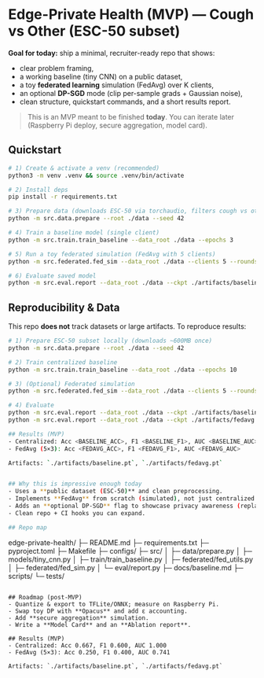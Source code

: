 # Edge-Private Health (MVP) — Cough vs Other (ESC-50 subset)

**Goal for today:** ship a minimal, recruiter-ready repo that shows:
- clear problem framing,
- a working baseline (tiny CNN) on a public dataset,
- a toy **federated learning** simulation (FedAvg) over K clients,
- an optional **DP-SGD** mode (clip per-sample grads + Gaussian noise),
- clean structure, quickstart commands, and a short results report.

> This is an MVP meant to be finished **today**. You can iterate later (Raspberry Pi deploy, secure aggregation, model card).

## Quickstart

```bash
# 1) Create & activate a venv (recommended)
python3 -m venv .venv && source .venv/bin/activate

# 2) Install deps
pip install -r requirements.txt

# 3) Prepare data (downloads ESC-50 via torchaudio, filters cough vs other)
python -m src.data.prepare --root ./data --seed 42

# 4) Train a baseline model (single client)
python -m src.train.train_baseline --data_root ./data --epochs 3

# 5) Run a toy federated simulation (FedAvg with 5 clients)
python -m src.federated.fed_sim --data_root ./data --clients 5 --rounds 3 --local_epochs 1

# 6) Evaluate saved model
python -m src.eval.report --data_root ./data --ckpt ./artifacts/baseline.pt
```
## Reproducibility & Data

This repo **does not** track datasets or large artifacts. To reproduce results:

```bash
# 1) Prepare ESC-50 subset locally (downloads ~600MB once)
python -m src.data.prepare --root ./data --seed 42

# 2) Train centralized baseline
python -m src.train.train_baseline --data_root ./data --epochs 10

# 3) (Optional) Federated simulation
python -m src.federated.fed_sim --data_root ./data --clients 5 --rounds 3 --local_epochs 1

# 4) Evaluate
python -m src.eval.report --data_root ./data --ckpt ./artifacts/baseline.pt
python -m src.eval.report --data_root ./data --ckpt ./artifacts/fedavg.pt

## Results (MVP)
- Centralized: Acc <BASELINE_ACC>, F1 <BASELINE_F1>, AUC <BASELINE_AUC>
- FedAvg (5×3): Acc <FEDAVG_ACC>, F1 <FEDAVG_F1>, AUC <FEDAVG_AUC>

Artifacts: `./artifacts/baseline.pt`, `./artifacts/fedavg.pt`


## Why this is impressive enough today
- Uses a **public dataset (ESC-50)** and clean preprocessing.
- Implements **FedAvg** from scratch (simulated), not just centralized training.
- Adds an **optional DP-SGD** flag to showcase privacy awareness (replace with Opacus later for production-grade accounting).
- Clean repo + CI hooks you can expand.

## Repo map
```
edge-private-health/
├─ README.md
├─ requirements.txt
├─ pyproject.toml
├─ Makefile
├─ configs/
├─ src/
│  ├─ data/prepare.py
│  ├─ models/tiny_cnn.py
│  ├─ train/train_baseline.py
│  ├─ federated/fed_utils.py
│  ├─ federated/fed_sim.py
│  └─ eval/report.py
├─ docs/baseline.md
├─ scripts/
└─ tests/
```

## Roadmap (post-MVP)
- Quantize & export to TFLite/ONNX; measure on Raspberry Pi.
- Swap toy DP with **Opacus** and add ε accounting.
- Add **secure aggregation** simulation.
- Write a **Model Card** and an **Ablation report**.

## Results (MVP)
- Centralized: Acc 0.667, F1 0.600, AUC 1.000
- FedAvg (5×3): Acc 0.250, F1 0.400, AUC 0.741

Artifacts: `./artifacts/baseline.pt`, `./artifacts/fedavg.pt`
